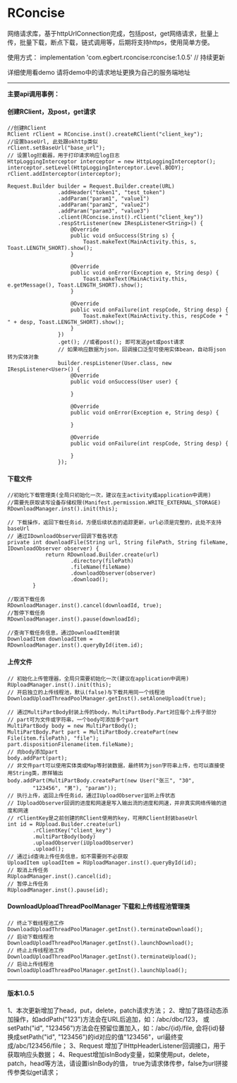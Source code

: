 # RConcise 
网络请求库，基于httpUrlConnection完成，包括post，get网络请求，批量上传，批量下载，断点下载，链式调用等，后期将支持https，使用简单方便。

使用方式： implementation 'com.egbert.rconcise:rconcise:1.0.5' // 持续更新

详细使用看demo 请将demo中的请求地址更换为自己的服务端地址

---
**主要api调用事例：**
#### 创建RClient，及post，get请求
```
//创建RClient
RClient rClient = RConcise.inst().createRClient("client_key");
//设置baseUrl, 此处跟okhttp类似
rClient.setBaseUrl("base_url");
// 设置log拦截器，用于打印请求响应log日志
HttpLoggingInterceptor interceptor = new HttpLoggingInterceptor();
interceptor.setLevel(HttpLoggingInterceptor.Level.BODY);
rClient.addInterceptor(interceptor);

Request.Builder builder = Request.Builder.create(URL)
                .addHeader("token1", "test_token")
                .addParam("param1", "value1")
                .addParam("param2", "value2")
                .addParam("param3", "value3")
                .client(RConcise.inst().rClient("client_key"))
                .respStrListener(new IRespListener<String>() {
                    @Override
                    public void onSuccess(String s) {
                        Toast.makeText(MainActivity.this, s, Toast.LENGTH_SHORT).show();
                    }

                    @Override
                    public void onError(Exception e, String desp) {
                        Toast.makeText(MainActivity.this, e.getMessage(), Toast.LENGTH_SHORT).show();
                    }

                    @Override
                    public void onFailure(int respCode, String desp) {
                        Toast.makeText(MainActivity.this, respCode + "  " + desp, Toast.LENGTH_SHORT).show();
                    }
                })
                .get(); //或者post(); 即可发送get或post请求
                // 如果响应数据为json，回调接口泛型可使用实体bean，自动将json转为实体对象
                builder.respListener(User.class, new IRespListener<User>() {
                    @Override
                    public void onSuccess(User user) {
                        
                    }
        
                    @Override
                    public void onError(Exception e, String desp) {
        
                    }
        
                    @Override
                    public void onFailure(int respCode, String desp) {
        
                    }
                });
```

#### 下载文件
```
//初始化下载管理类(全局只初始化一次，建议在主activity或application中调用)
//需要先获取读写设备存储权限(Manifest.permission.WRITE_EXTERNAL_STORAGE)
RDownloadManager.inst().init(this);
```
```
// 下载操作，返回下载任务id，方便后续状态的追踪更新，url必须是完整的，此处不支持baseUrl
// 通过IDownloadObserver回调下载各状态
private int downloadFile(String url, String filePath, String fileName, IDownloadObserver observer) {
            return RDownload.Builder.create(url)
                    .directory(filePath)
                    .fileName(fileName)
                    .downloadObserver(observer)
                    .download();
        }
```
```
//取消下载任务
RDownloadManager.inst().cancel(downloadId, true);
//暂停下载任务
RDownloadManager.inst().pause(downloadId);
```
```
//查询下载任务信息，通过DownloadItem封装
DownloadItem downloadItem = RDownloadManager.inst().queryById(item.id);
```

#### 上传文件
```
// 初始化上传管理器，全局只需要初始化一次(建议在application中调用)
RUploadManager.inst().init(this);
// 开启独立的上传线程池，默认(false)与下载共用同一个线程池
DownloadUploadThreadPoolManager.getInst().setAloneUpload(true);
```
```
// 通过MultiPartBody封装上传的body，MultiPartBody.Part对应每个上传子部分
// part可为文件或字符串，一个body可添加多个part
MultiPartBody body = new MultiPartBody();
MultiPartBody.Part part = MultiPartBody.createPart(new File(item.filePath), "file");
part.dispositionFilename(item.fileName);
// 向body添加part
body.addPart(part);
// 非文件part可以使用实体类或Map等封装数据，最终转为json字符串上传，也可以直接使用String类，原样输出
body.addPart(MultiPartBody.createPart(new User("张三", "30",
        "123456", "男"), "param"));
// 执行上传，返回上传任务id，通过IUploadObserver监听上传状态
// IUploadObserver回调的进度和网速是写入输出流的进度和网速，并非真实网络传输的进度和网速
// rClientKey是之前创建的RClient使用的key，可用RClient封装baseUrl
int id = RUpload.Builder.create(url)
        .rClientKey("client_key")
        .multiPartBody(body)
        .uploadObserver(iUploadObserver)
        .upload();
// 通过id查询上传任务信息，如不需要则不必获取
UploadItem uploadItem = RUploadManager.inst().queryById(id);
// 取消上传任务
RUploadManager.inst().cancel(id);
// 暂停上传任务
RUploadManager.inst().pause(id);
```
#### DownloadUploadThreadPoolManager 下载和上传线程池管理类
```
// 终止下载线程池工作
DownloadUploadThreadPoolManager.getInst().terminateDownload();
// 启动下载线程池
DownloadUploadThreadPoolManager.getInst().launchDownload();
// 终止上传线程池工作
DownloadUploadThreadPoolManager.getInst().terminateUpload();
// 启动上传线程池
DownloadUploadThreadPoolManager.getInst().launchUpload();
```
---
#### 版本1.0.5
1、本次更新增加了head，put，delete，patch请求方法；
2、增加了路径动态添加操作，如addPath("123")方法会在URL后追加，如：/abc/dbc/123，
    或setPath("id", "123456")方法会在预留位置加入，如：/abc/{id}/file,
    会将{id}替换成setPath("id", "123456")的id对应的值"123456"，url最终变成/abc/123456/file；
3、Request 增加了IHttpHeaderListener回调接口，用于获取响应头数据；
4、Request增加isInBody变量，如果使用put，delete，patch，head等方法，请设置isInBody的值，
    true为请求体传参，false为url拼接传参类似get请求；



